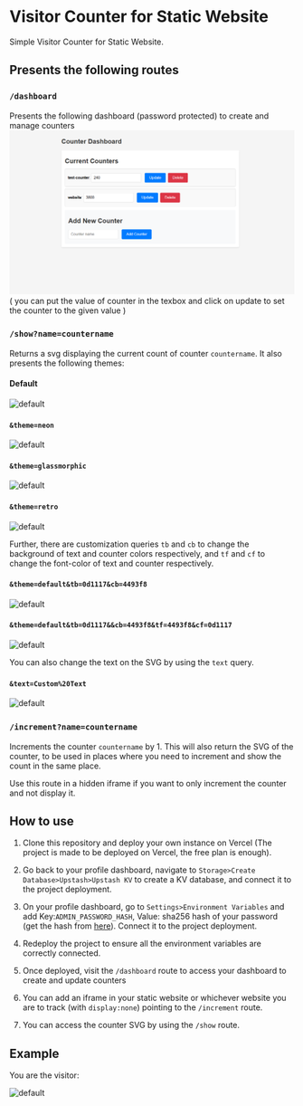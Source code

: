 # Visitor Counter for Static Website

Simple Visitor Counter for Static Website.

## Presents the following routes

### `/dashboard`

Presents the following dashboard (password protected) to create and manage counters
![dashboard](image.png)
( you can put the value of counter in the texbox and click on update to set the counter to the given value )

### `/show?name=countername`

Returns a svg displaying the current count of counter `countername`.
It also presents the following themes:

#### Default

![default](https://visitor-counter-adithyarao3103.vercel.app/sample-show)

#### `&theme=neon`

![default](https://visitor-counter-adithyarao3103.vercel.app/sample-show?theme=neon)

#### `&theme=glassmorphic`

![default](https://visitor-counter-adithyarao3103.vercel.app/sample-show?theme=glassmorphic)

#### `&theme=retro`

![default](https://visitor-counter-adithyarao3103.vercel.app/sample-show?theme=retro)

Further, there are customization queries `tb` and `cb` to change the background of text and counter colors respectively, and `tf` and `cf` to change the font-color of text and counter respectively.

#### `&theme=default&tb=0d1117&cb=4493f8`

![default](https://visitor-counter-adithyarao3103.vercel.app/sample-show?theme=default&tb=0d1117&cb=4493f8)

#### `&theme=default&tb=0d1117&&cb=4493f8&tf=4493f8&cf=0d1117`

![default](https://visitor-counter-adithyarao3103.vercel.app/sample-show?theme=default&tb=0d1117&cb=4493f8&tf=4493f8&cf=0d1117)

You can also change the text on the SVG by using the `text` query.

#### `&text=Custom%20Text`

![default](https://visitor-counter-adithyarao3103.vercel.app/sample-show?theme=default&text=Custom%20Text)

### `/increment?name=countername`

Increments the counter `countername` by 1.
This will also return the SVG of the counter, to be used in places where you need to increment and show the count in the same place.

Use this route in a hidden iframe if you want to only increment the counter and not display it.

## How to use

1. Clone this repository and deploy your own instance on Vercel (The project is made to be deployed on Vercel, the free plan is enough).

2. Go back to your profile dashboard, navigate to `Storage>Create Database>Upstash>Upstash KV` to create a KV database, and connect it to the project deployment.

3. On your profile dashboard, go to `Settings>Environment Variables` and add Key:`ADMIN_PASSWORD_HASH`, Value: sha256 hash of your password (get the hash from [here](https://emn178.github.io/online-tools/sha256.html)). Connect it to the project deployment.

4. Redeploy the project to ensure all the environment variables are correctly connected.  

5. Once deployed, visit the `/dashboard` route to access your dashboard to create and update counters

6. You can add an iframe in your static website or whichever website you are to track (with `display:none`) pointing to the `/increment` route.

7. You can access the counter SVG by using the `/show` route.

## Example

You are the visitor:

![default](https://visitor-counter-adithyarao3103.vercel.app/increment?name=visitor-counter&theme=retro)
